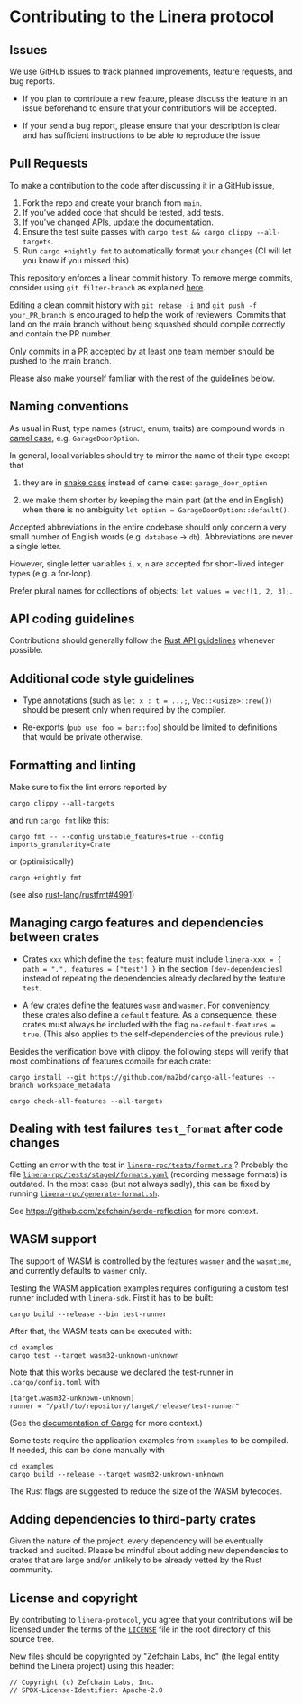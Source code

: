 # Contributing to the Linera protocol

## Issues

We use GitHub issues to track planned improvements, feature requests, and bug reports.

* If you plan to contribute a new feature, please discuss the feature in an issue beforehand to
ensure that your contributions will be accepted.

* If your send a bug report, please ensure that your description is clear and has sufficient
instructions to be able to reproduce the issue.

## Pull Requests

To make a contribution to the code after discussing it in a GitHub issue,

1. Fork the repo and create your branch from `main`.
2. If you've added code that should be tested, add tests.
3. If you've changed APIs, update the documentation.
4. Ensure the test suite passes with `cargo test && cargo clippy --all-targets`.
5. Run `cargo +nightly fmt` to automatically format your changes (CI will let you know if you missed this).

This repository enforces a linear commit history. To remove merge commits, consider using `git filter-branch`
as explained [here](https://stackoverflow.com/questions/17988099/how-do-i-trivially-linearize-my-git-history).

Editing a clean commit history with `git rebase -i` and `git push -f your_PR_branch` is
encouraged to help the work of reviewers. Commits that land on the main branch without
being squashed should compile correctly and contain the PR number.

Only commits in a PR accepted by at least one team member should be pushed to the main branch.

Please also make yourself familiar with the rest of the guidelines below.

## Naming conventions

As usual in Rust, type names (struct, enum, traits) are compound words in [camel
case](https://en.wikipedia.org/wiki/Camel_case), e.g. `GarageDoorOption`.

In general, local variables should try to mirror the name of their type except that

1. they are in [snake case](https://en.wikipedia.org/wiki/Snake_case) instead of camel
   case: `garage_door_option`

2. we make them shorter by keeping the main part (at the end in English) when there is no
   ambiguity `let option = GarageDoorOption::default()`.

Accepted abbreviations in the entire codebase should only concern a very small number of
English words (e.g. `database` -> `db`). Abbreviations are never a single letter.

However, single letter variables `i`, `x`, `n` are accepted for short-lived integer types (e.g. a for-loop).

Prefer plural names for collections of objects: `let values = vec![1, 2, 3];`.

## API coding guidelines

Contributions should generally follow the [Rust API guidelines](https://rust-lang.github.io/api-guidelines/checklist.html) whenever possible.

## Additional code style guidelines

* Type annotations (such as `let x : t = ...;`, `Vec::<usize>::new()`) should be present only when required by the compiler.

* Re-exports (`pub use foo = bar::foo`) should be limited to definitions that would be private otherwise.

## Formatting and linting

Make sure to fix the lint errors reported by
```
cargo clippy --all-targets
```
and run `cargo fmt` like this:
```
cargo fmt -- --config unstable_features=true --config imports_granularity=Crate
```
or (optimistically)
```
cargo +nightly fmt
```
(see also [rust-lang/rustfmt#4991](https://github.com/rust-lang/rustfmt/issues/4991))

## Managing cargo features and dependencies between crates

* Crates `xxx` which define the `test` feature must include `linera-xxx = { path = ".",
  features = ["test"] }` in the section `[dev-dependencies]` instead of repeating the
  dependencies already declared by the feature `test`.

* A few crates define the features `wasm` and `wasmer`. For conveniency, these crates also
  define a `default` feature. As a consequence, these crates must always be included with
  the flag `no-default-features = true`. (This also applies to the self-dependencies of the
  previous rule.)


Besides the verification bove with clippy, the following steps will verify that most
combinations of features compile for each crate:
```
cargo install --git https://github.com/ma2bd/cargo-all-features --branch workspace_metadata

cargo check-all-features --all-targets
```

## Dealing with test failures `test_format` after code changes

Getting an error with the test in [`linera-rpc/tests/format.rs`](linera-rpc/tests/format.rs) ?
Probably the file [`linera-rpc/tests/staged/formats.yaml`](linera-rpc/tests/staged/formats.yaml) (recording message formats) is
outdated. In the most case (but not always sadly), this can be fixed by running
[`linera-rpc/generate-format.sh`](linera-rpc/generate-format.sh).

See https://github.com/zefchain/serde-reflection for more context.

## WASM support

The support of WASM is controlled by the features `wasmer` and the `wasmtime`, and
currently defaults to `wasmer` only.

Testing the WASM application examples requires configuring a custom test runner included with
`linera-sdk`. First it has to be built:

```
cargo build --release --bin test-runner
```

After that, the WASM tests can be executed with:

```
cd examples
cargo test --target wasm32-unknown-unknown
```

Note that this works because we declared the test-runner in `.cargo/config.toml` with
```
[target.wasm32-unknown-unknown]
runner = "/path/to/repository/target/release/test-runner"
```
(See the [documentation of Cargo](https://doc.rust-lang.org/cargo/reference/config.html#hierarchical-structure) for more context.)

Some tests require the application examples from `examples` to be compiled. If needed, this
can be done manually with
```
cd examples
cargo build --release --target wasm32-unknown-unknown
```
The Rust flags are suggested to reduce the size of the WASM bytecodes.

## Adding dependencies to third-party crates

Given the nature of the project, every dependency will be eventually tracked and audited.
Please be mindful about adding new dependencies to crates that are large and/or unlikely to be
already vetted by the Rust community.

## License and copyright

By contributing to `linera-protocol`, you agree that your contributions will be licensed
under the terms of the [`LICENSE`](LICENSE) file in the root directory of this source
tree.

New files should be copyrighted by "Zefchain Labs, Inc" (the legal entity behind the Linera project) using this header:
```
// Copyright (c) Zefchain Labs, Inc.
// SPDX-License-Identifier: Apache-2.0
```

